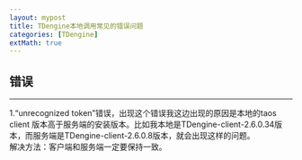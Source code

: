 ```yaml
---
layout: mypost
title: TDengine本地调用常见的错误问题
categories: [TDengine]
extMath: true
---
```



## 错误

----------
  1.“unrecognized token”错误，出现这个错误我这边出现的原因是本地的taos client 版本高于服务端的安装版本。比如我本地是TDengine-client-2.6.0.34版本，而服务端是TDengine-client-2.6.0.8版本，就会出现这样的问题。  
  解决方法：客户端和服务端一定要保持一致。  

